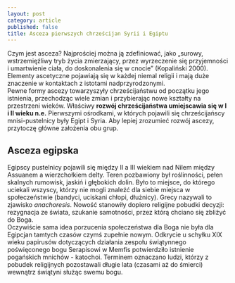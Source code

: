 ```yaml
---
layout: post
category: article
published: false
title: Asceza pierwszych chrześcijan Syrii i Egiptu
---
```

Czym jest asceza? Najprościej można ją zdefiniować, jako „surowy, wstrzemięźliwy tryb życia zmierzający, przez wyrzeczenie się przyjemności i umartwienie ciała, do doskonalenia się w cnocie” (Kopaliński 2000). Elementy ascetyczne pojawiają się w każdej niemal religii i mają duże znaczenie w kontaktach z istotami nadprzyrodzonymi.      
Pewne formy ascezy towarzyszyły chrześcijaństwu od początku jego istnienia, przechodząc wiele zmian i przybierając nowe kształty na przestrzeni wieków. Właściwy **rozwój chrześcijaństwa umiejscawia się w I i II wieku n.e.** Pierwszymi ośrodkami, w których pojawili się chrześcijańscy mnisi-pustelnicy były Egipt i Syria. Aby lepiej zrozumieć rozwój ascezy, przytoczę główne założenia obu grup.       

## Asceza egipska
Egipscy pustelnicy pojawili się między II a III wiekiem nad Nilem między Assuanem a wierzchołkiem delty. Teren pozbawiony był roślinności, pełen skalnych rumowisk, jaskiń i głębokich dolin. Było to miejsce, do którego uciekali wszyscy, którzy nie mogli znaleźć dla siebie miejsca w społeczeństwie (bandyci, uciskani chłopi, dłużnicy). Grecy nazywali to zjawisko _anachoresis_. Nowość stanowiły dopiero religijne pobudki decyzji: rezygnacja ze świata, szukanie samotności, przez którą chciano się zbliżyć do Boga.     
Oczywiście sama idea porzucenia społeczeństwa dla Boga nie była dla Egipcjan tamtych czasów czymś zupełnie nowym. Odkrycie u schyłku XIX wieku papirusów dotyczących działania zespołu świątynnego poświęconego bogu Serapisowi w Memfis potwierdziło istnienie pogańskich mnichów - katochoi. Terminem oznaczano ludzi, którzy z pobudek religijnych pozostawali długie lata (czasami aż do śmierci) wewnątrz świątyni służąc swemu bogu.      